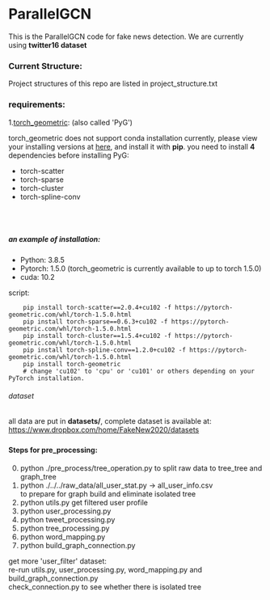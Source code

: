 # ParallelGCN

This is the ParallelGCN code for fake news detection. We are currently using **twitter16 dataset**

### Current Structure:
Project structures of this repo are listed in project_structure.txt

### requirements:
1.[torch_geometric](https://github.com/rusty1s/pytorch_geometric):
(also called 'PyG')

torch_geometric does not support conda installation currently, please view
your installing versions at [here](https://pytorch-geometric.com/whl/torch-1.5.0.html), 
and install it with **pip**.
you need to install **4** dependencies before installing PyG: 
+ torch-scatter
+ torch-sparse
+ torch-cluster
+ torch-spline-conv
<br>
<br>

##### an example of installation:

+ Python: 3.8.5
+ Pytorch: 1.5.0  (torch_geometric is currently available to up to torch 1.5.0)
+ cuda: 10.2

script:

        pip install torch-scatter==2.0.4+cu102 -f https://pytorch-geometric.com/whl/torch-1.5.0.html
        pip install torch-sparse==0.6.3+cu102 -f https://pytorch-geometric.com/whl/torch-1.5.0.html
        pip install torch-cluster==1.5.4+cu102 -f https://pytorch-geometric.com/whl/torch-1.5.0.html
        pip install torch-spline-conv==1.2.0+cu102 -f https://pytorch-geometric.com/whl/torch-1.5.0.html
        pip install torch-geometric
        # change 'cu102' to 'cpu' or 'cu101' or others depending on your PyTorch installation. 

###### dataset
all data are put in **datasets/**,
complete dataset is available at: https://www.dropbox.com/home/FakeNew2020/datasets

##### 



#### Steps for pre_processing:

0. python ./pre_process/tree_operation.py  to split raw data to tree_tree and graph_tree<br>
1. python ./../../raw_data/all_user_stat.py -> all_user_info.csv<br> to prepare for graph build and eliminate isolated tree<br>
2. python utils.py  get filtered user profile <br>
3. python user_processing.py<br>
4. python tweet_processing.py<br>
5. python tree_processing.py<br>
6. python word_mapping.py<br>
7. python build_graph_connection.py<br>

get more 'user_filter' dataset:<br>
re-run utils.py, user_processing.py, word_mapping.py and build_graph_connection.py<br>
check_connection.py to see whether there is isolated tree<br>

